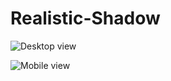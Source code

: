 # Realistic-Shadow
![Desktop view](https://i.postimg.cc/d7X9yVFj/Desktop-view.png)

![Mobile view](https://i.postimg.cc/vx77k7V0/Screenshot-20211203-214652.png)

